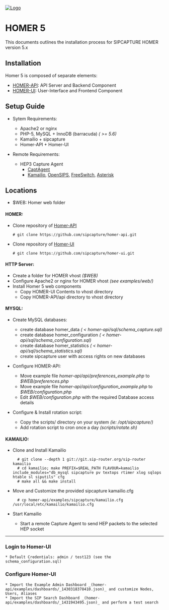 [![Logo](http://sipcapture.org/data/images/sipcapture_header.png)](http://sipcapture.org)

# HOMER 5 
This documents outlines the installation process for SIPCAPTURE HOMER version 5.x


## Installation

Homer 5 is composed of separate elements:
 * [HOMER-API](https://github.com/sipcapture/homer-api): API Server and Backend Component
 * [HOMER-UI](https://github.com/sipcapture/homer-ui):  User-Interface and Frontend Component

## Setup Guide

* Sytem Requirements:
	- Apache2 or nginx 
	- PHP-5, MySQL + InnoDB (barracuda) _( >= 5.6)_
	- Kamailio + sipcapture 
	- Homer-API + Homer-UI

* Remote Requirements:
	- HEP3 Capture Agent
		- [CaptAgent](https://github.com/sipcapture/captagent)
		- [Kamailio](https://github.com/kamailio/kamailio), [OpenSIPS](http://opensips.org/), [FreeSwitch](http://freeswitch.org/), [Asterisk](http://www.asterisk.org/)

## Locations

* $WEB: Homer web folder

#### HOMER:

* Clone repository of [Homer-API](https://github.com/sipcapture/homer-api)
	 
	 ```# git clone https://github.com/sipcapture/homer-api.git```
		
* Clone repository of [Homer-UI](https://github.com/sipcapture/homer-ui)
	 
	 ```# git clone https://github.com/sipcapture/homer-ui.git```

#### HTTP Server:
* Create a folder for HOMER vhost _($WEB)_
* Configure Apache2 or nginx for HOMER vhost _(see examples/web/)_
* Install Homer 5 web components
	* Copy HOMER-UI Contents to vhost directory
	* Copy HOMER-API/api directory to vhost directory


#### MYSQL:
* Create MySQL databases:
	* create database homer_data _( < homer-api/sql/schema_capture.sql)_
	* create database homer_configuration _( < homer-api/sql/schema_configuration.sql)_
	* create database homer_statistics _( < homer-api/sql/schema_statistics.sql)_
	* create sipcapture user with access rights on new databases

* Configure HOMER-API:
	* Move example file _homer-api/api/preferences_example.php_ to _$WEB/preferences.php_
	* Move example file _homer-api/api/configuration_example.php_ to _$WEB/configuration.php_
	* Edit _$WEB/configuration.php_ with the required Database access details

* Configure & Install rotation script:
	* Copy the scripts/ directory on your system _(ie: /opt/sipcapture/)_
	* Add rotation script to cron once a day _(scripts/rotate.sh)_
	
#### KAMAILIO:
* Clone and Install Kamailio

		# git clone --depth 1 git://git.sip-router.org/sip-router kamailio
		# cd kamailio; make PREFIX=$REAL_PATH FLAVOUR=kamailio include_modules="db_mysql sipcapture pv textops rtimer xlog sqlops htable sl siputils" cfg
		# make all && make install

		
* Move and Customize the provided sipcapture kamailio.cfg

		# cp homer-api/examples/sipcapture/kamailio.cfg /usr/local/etc/kamailio/kamailio.cfg
		
* Start Kamailio
	* Start a remote Capture Agent to send HEP packets to the selected HEP socket


-----------------

### Login to Homer-UI
	* Default Credentials: admin / test123 (see the schema_configuration.sql)

### Configure Homer-UI

	* Import the Example Admin Dashboard _(homer-api/examples/dashboards/_1430318378410.json)_ and customize Nodes, Users, Aliases
	* Import the SIP Search Dashboard _(homer-api/examples/dashboards/_1431943495.json)_ and perform a test search
	
